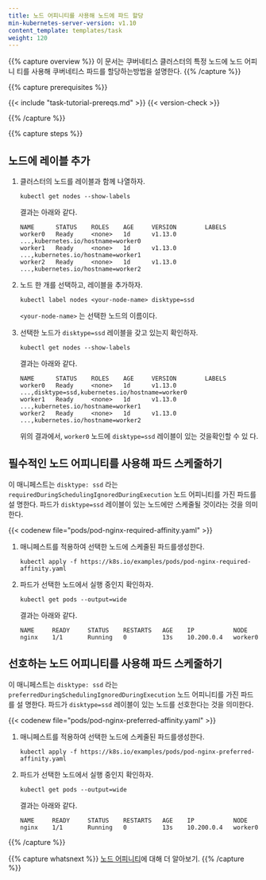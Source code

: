 ```yaml
---
title: 노드 어피니티를 사용해 노드에 파드 할당
min-kubernetes-server-version: v1.10
content_template: templates/task
weight: 120
---
```


{{% capture overview %}} 이 문서는 쿠버네티스 클러스터의 특정 노드에 노드 어피니
티를 사용해 쿠버네티스 파드를 할당하는방법을 설명한다. {{% /capture %}}

{{% capture prerequisites %}}

{{< include "task-tutorial-prereqs.md" >}} {{< version-check >}}

{{% /capture %}}

{{% capture steps %}}

## 노드에 레이블 추가

1. 클러스터의 노드를 레이블과 함께 나열하자.

   ```shell
   kubectl get nodes --show-labels
   ```

   결과는 아래와 같다.

   ```shell
   NAME      STATUS    ROLES    AGE     VERSION        LABELS
   worker0   Ready     <none>   1d      v1.13.0        ...,kubernetes.io/hostname=worker0
   worker1   Ready     <none>   1d      v1.13.0        ...,kubernetes.io/hostname=worker1
   worker2   Ready     <none>   1d      v1.13.0        ...,kubernetes.io/hostname=worker2
   ```

1. 노드 한 개를 선택하고, 레이블을 추가하자.

   ```shell
   kubectl label nodes <your-node-name> disktype=ssd
   ```

   `<your-node-name>` 는 선택한 노드의 이름이다.

1. 선택한 노드가 `disktype=ssd` 레이블을 갖고 있는지 확인하자.

   ```shell
   kubectl get nodes --show-labels
   ```

   결과는 아래와 같다.

   ```
   NAME      STATUS    ROLES    AGE     VERSION        LABELS
   worker0   Ready     <none>   1d      v1.13.0        ...,disktype=ssd,kubernetes.io/hostname=worker0
   worker1   Ready     <none>   1d      v1.13.0        ...,kubernetes.io/hostname=worker1
   worker2   Ready     <none>   1d      v1.13.0        ...,kubernetes.io/hostname=worker2
   ```

   위의 결과에서, `worker0` 노드에 `disktype=ssd` 레이블이 있는 것을확인할 수 있
   다.

## 필수적인 노드 어피니티를 사용해 파드 스케줄하기

이 매니페스트는 `disktype: ssd` 라는
`requiredDuringSchedulingIgnoredDuringExecution` 노드 어피니티를 가진 파드를 설
명한다. 파드가 `disktype=ssd` 레이블이 있는 노드에만 스케줄될 것이라는 것을 의미
한다.

{{< codenew file="pods/pod-nginx-required-affinity.yaml" >}}

1. 매니페스트를 적용하여 선택한 노드에 스케줄된 파드를생성한다.

   ```shell
   kubectl apply -f https://k8s.io/examples/pods/pod-nginx-required-affinity.yaml
   ```

1. 파드가 선택한 노드에서 실행 중인지 확인하자.

   ```shell
   kubectl get pods --output=wide
   ```

   결과는 아래와 같다.

   ```
   NAME     READY     STATUS    RESTARTS   AGE    IP           NODE
   nginx    1/1       Running   0          13s    10.200.0.4   worker0
   ```

## 선호하는 노드 어피니티를 사용해 파드 스케줄하기

이 매니페스트는 `disktype: ssd` 라는
`preferredDuringSchedulingIgnoredDuringExecution` 노드 어피니티를 가진 파드를 설
명한다. 파드가 `disktype=ssd` 레이블이 있는 노드를 선호한다는 것을 의미한다.

{{< codenew file="pods/pod-nginx-preferred-affinity.yaml" >}}

1. 매니페스트를 적용하여 선택한 노드에 스케줄된 파드를생성한다.

   ```shell
   kubectl apply -f https://k8s.io/examples/pods/pod-nginx-preferred-affinity.yaml
   ```

1. 파드가 선택한 노드에서 실행 중인지 확인하자.

   ```shell
   kubectl get pods --output=wide
   ```

   결과는 아래와 같다.

   ```
   NAME     READY     STATUS    RESTARTS   AGE    IP           NODE
   nginx    1/1       Running   0          13s    10.200.0.4   worker0
   ```

{{% /capture %}}

{{% capture whatsnext %}}
[노드 어피니티](/ko/docs/concepts/configuration/assign-pod-node/#node-affinity)에
대해 더 알아보기. {{% /capture %}}
